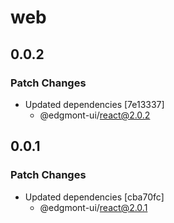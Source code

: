 # web

## 0.0.2

### Patch Changes

- Updated dependencies [7e13337]
  - @edgmont-ui/react@2.0.2

## 0.0.1

### Patch Changes

- Updated dependencies [cba70fc]
  - @edgmont-ui/react@2.0.1
